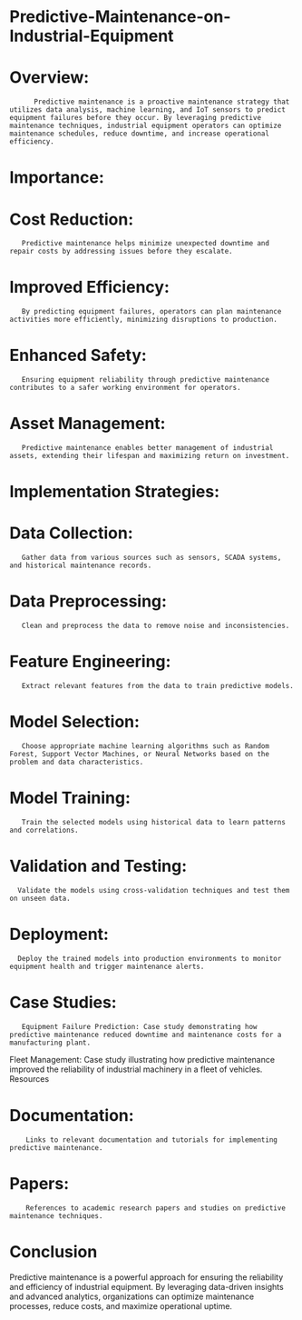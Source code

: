 # Predictive-Maintenance-on-Industrial-Equipment

# Overview:
          Predictive maintenance is a proactive maintenance strategy that utilizes data analysis, machine learning, and IoT sensors to predict equipment failures before they occur. By leveraging predictive maintenance techniques, industrial equipment operators can optimize maintenance schedules, reduce downtime, and increase operational efficiency.

# Importance:
# Cost Reduction: 
       Predictive maintenance helps minimize unexpected downtime and repair costs by addressing issues before they escalate.       
# Improved Efficiency:
       By predicting equipment failures, operators can plan maintenance activities more efficiently, minimizing disruptions to production.      
# Enhanced Safety: 
       Ensuring equipment reliability through predictive maintenance contributes to a safer working environment for operators.    
# Asset Management: 
       Predictive maintenance enables better management of industrial assets, extending their lifespan and maximizing return on investment.
       
# Implementation Strategies:
# Data Collection:
       Gather data from various sources such as sensors, SCADA systems, and historical maintenance records.
# Data Preprocessing:
       Clean and preprocess the data to remove noise and inconsistencies.
# Feature Engineering: 
       Extract relevant features from the data to train predictive models.
# Model Selection: 
       Choose appropriate machine learning algorithms such as Random Forest, Support Vector Machines, or Neural Networks based on the problem and data characteristics.
# Model Training: 
       Train the selected models using historical data to learn patterns and correlations.
# Validation and Testing:
      Validate the models using cross-validation techniques and test them on unseen data.
# Deployment:
      Deploy the trained models into production environments to monitor equipment health and trigger maintenance alerts.

# Case Studies: 
       Equipment Failure Prediction: Case study demonstrating how predictive maintenance reduced downtime and maintenance costs for a manufacturing plant.
Fleet Management: Case study illustrating how predictive maintenance improved the reliability of industrial machinery in a fleet of vehicles.
Resources

# Documentation:
        Links to relevant documentation and tutorials for implementing predictive maintenance.        
# Papers: 
        References to academic research papers and studies on predictive maintenance techniques.     

# Conclusion
Predictive maintenance is a powerful approach for ensuring the reliability and efficiency of industrial equipment. By leveraging data-driven insights and advanced analytics, organizations can optimize maintenance processes, reduce costs, and maximize operational uptime.
